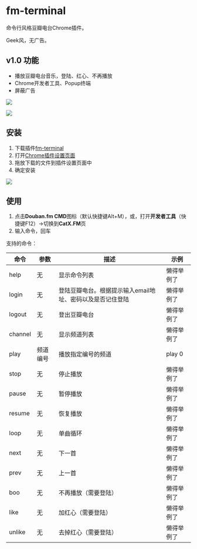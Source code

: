 fm-terminal
===========

命令行风格豆瓣电台Chrome插件。

Geek风，无广告。


v1.0 功能 
--------

* 播放豆瓣电台音乐，登陆、红心、不再播放
* Chrome开发者工具、Popup终端
* 屏蔽广告

![](http://fm.catx.me/gallery/1.jpg)

![](http://fm.catx.me/gallery/2.jpg)

安装
---------

1. 下载插件[fm-terminal](http://fm.catx.me/chrome/fm-terminal.crx)
2. 打开[Chrome插件设置页面](chrome://extensions/)
3. 拖放下载的文件到插件设置页面中
4. 确定安装


![](http://fm.catx.me/gallery/install.jpg)

使用
----------

1. 点击**Douban.fm CMD**图标（默认快捷键Alt+M），或，打开**开发者工具**（快捷键F12）->切换到**CatX.FM**页
2. 输入命令，回车

支持的命令：

| 命令 | 参数 | 描述 | 示例 |
| ---- | ---- | ---- | ---- |
| help | 无   | 显示命令列表 | 懒得举例了 |
| login | 无   | 登陆豆瓣电台。根据提示输入email地址、密码以及是否记住登陆 | 懒得举例了 |
| logout | 无   | 登出豆瓣电台 | 懒得举例了 |
| channel | 无   | 显示频道列表 | 懒得举例了 |
| play | 频道编号   | 播放指定编号的频道 | play 0 |
| stop | 无   | 停止播放 | 懒得举例了 |
| pause | 无   | 暂停播放 | 懒得举例了 |
| resume | 无   | 恢复播放 | 懒得举例了 |
| loop | 无   | 单曲循环 | 懒得举例了 |
| next | 无   | 下一首 | 懒得举例了 |
| prev | 无   | 上一首 | 懒得举例了 |
| boo | 无   | 不再播放（需要登陆） | 懒得举例了 |
| like | 无   | 加红心（需要登陆） | 懒得举例了 |
| unlike | 无   | 去掉红心（需要登陆） | 懒得举例了 |

